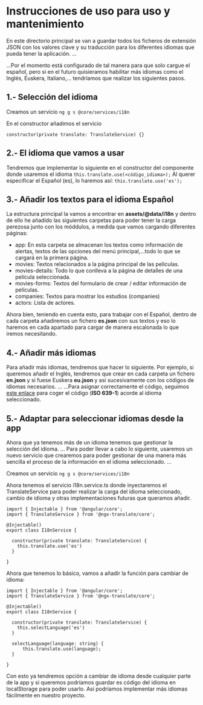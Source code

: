 # Instrucciones de uso para uso y mantenimiento

En este directorio principal se van a guardar todos los ficheros de extensión JSON con los valores clave y su traducción para los diferentes idiomas que pueda tener la aplicación. ...

...Por el momento está configurado de tal manera para que solo cargue el español, pero si en el futuro quisieramos habilitar más idiomas como el Inglés, Euskera, Italiano,... tendríamos que realizar los siguientes pasos.

## 1.- Selección del idioma

Creamos un servicio
```ng g s @core/services/i18n```

En el constructor añadimos el servicio

```constructor(private translate: TranslateService) {}```

## 2.- El idioma que vamos a usar

Tendremos que implementar lo siguiente en el constructor del componente donde usaremos el idioma
```this.translate.use(<código_idioma>);```
Al querer especificar el Español (es), lo haremos así:
```this.translate.use('es');```

## 3.- Añadir los textos para el idioma Español

La estructura principal la vamos a encontrar en **assets/@data/i18n** y dentro de ello he añadido las siguientes carpetas para poder tener la carga perezosa junto con los móddulos, a medida que vamos cargando diferentes páginas:

* app: En esta carpeta se almacenan los textos como información de alertas, textos de las opciones del menú principal,...todo lo que se cargará en la primera página.
* movies: Textos relacionados a la página principal de las películas.
* movies-details: Todo lo que conlleva a la página de detalles de una película seleccionada.
* movies-forms: Textos del formulario de crear / editar información de películas.
* companies: Textos para mostrar los estudios (companies)
* actors: Lista de actores.

Ahora bien, teniendo en cuenta esto, para trabajar con el Español, dentro de cada carpeta añadiremos un fichero **es.json** con sus textos y eso lo haremos en cada apartado para cargar de manera escalonada lo que iremos necesitando.

## 4.- Añadir más idiomas

Para añadir más idiomas, tendremos que hacer lo siguiente. Por ejemplo, si queremos añadir el Inglés, tendremos que crear en cada carpeta un fichero **en.json** y si fuese Euskera **eu.json** y así sucesivamente con los códigos de idiomas necesarios. ...
...Para asignar correctamente el código, seguimos [este enlace](https://en.wikipedia.org/wiki/List_of_ISO_639-1_codes) para coger el código (**ISO 639-1**) acorde al idioma seleccionado.

## 5.- Adaptar para seleccionar idiomas desde la app

Ahora que ya tenemos más de un idioma tenemos que gestionar la selección del idioma. ...
Para poder llevar a cabo lo siguiente, usaremos un nuevo servicio que crearemos para poder gestionar de una manera más sencilla el proceso de la información en el idioma seleccionado. ...

Creamos un servicio
```ng g s @core/services/i18n```

Ahora tenemos el servicio i18n.service.ts donde inyectaremos el TranslateService para poder realizar la carga del idioma seleccionado, cambio de idioma y otras implementaciones futuras que queramos añadir.

```
import { Injectable } from '@angular/core';
import { TranslateService } from '@ngx-translate/core';

@Injectable()
export class I18nService {

  constructor(private translate: TranslateService) { 
    this.translate.use('es')
  }

}

```

Ahora que tenemos lo básico, vamos a añadir la función para cambiar de idioma:
```
import { Injectable } from '@angular/core';
import { TranslateService } from '@ngx-translate/core';

@Injectable()
export class I18nService {

  constructor(private translate: TranslateService) { 
    this.selectLanguage('es')
  }

  selectLanguage(language: string) {
      this.translate.use(language);
  }

}
```

Con esto ya tendremos opción a cambiar de idioma desde cualquier parte de la app y si queremos podríamos guardar es código del idioma en localStorage para poder usarlo. Así podríamos implementar más idiomas fácilmente en nuestro proyecto. 









